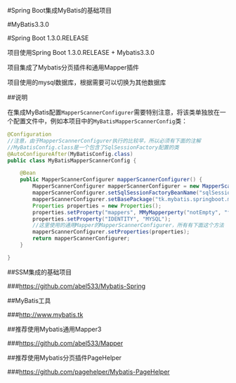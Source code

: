 #Spring Boot集成MyBatis的基础项目

#MyBatis3.3.0

#Spring Boot 1.3.0.RELEASE

项目使用Spring Boot 1.3.0.RELEASE + Mybatis3.3.0

项目集成了Mybatis分页插件和通用Mapper插件

项目使用的mysql数据库，根据需要可以切换为其他数据库

##说明

在集成MyBatis配置`MapperScannerConfigurer`需要特别注意，将该类单独放在一个配置文件中，例如本项目中的`MyBatisMapperScannerConfig`类：

```java
@Configuration
//注意，由于MapperScannerConfigurer执行的比较早，所以必须有下面的注解
//MyBatisConfig.class是一个包含了SqlSessionFactory配置的类
@AutoConfigureAfter(MyBatisConfig.class)
public class MyBatisMapperScannerConfig {

    @Bean
    public MapperScannerConfigurer mapperScannerConfigurer() {
        MapperScannerConfigurer mapperScannerConfigurer = new MapperScannerConfigurer();
        mapperScannerConfigurer.setSqlSessionFactoryBeanName("sqlSessionFactory");
        mapperScannerConfigurer.setBasePackage("tk.mybatis.springboot.mapper");
        Properties properties = new Properties();
        properties.setProperty("mappers", MMyMapperperty("notEmpty", "false");
        properties.setProperty("IDENTITY", "MYSQL");
        //这里使用的通用Mapper的MapperScannerConfigurer，所有有下面这个方法
        mapperScannerConfigurer.setProperties(properties);
        return mapperScannerConfigurer;
    }

}
```

##SSM集成的基础项目

###https://github.com/abel533/Mybatis-Spring

##MyBatis工具

###http://www.mybatis.tk

##推荐使用Mybatis通用Mapper3

###https://github.com/abel533/Mapper

##推荐使用Mybatis分页插件PageHelper

###https://github.com/pagehelper/Mybatis-PageHelper